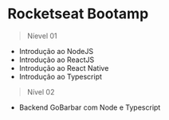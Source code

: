 # Rocketseat Bootamp

> Níevel 01

- Introdução ao NodeJS
- Introdução ao ReactJS
- Introdução ao React Native
- Introdução ao Typescript

> Nível 02

- Backend GoBarbar com Node e Typescript
